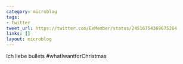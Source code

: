 ```yaml
---
category: microblog
tags:
- twitter
tweet_url: https://twitter.com/ExMember/status/24516754369675264
links: []
layout: microblog
---
```

Ich liebe bullets #whatIwantforChristmas

